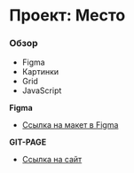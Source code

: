 # Проект: Место

### Обзор

* Figma
* Картинки
* Grid
* JavaScript

**Figma**

* [Ссылка на макет в Figma](https://www.figma.com/file/2cn9N9jSkmxD84oJik7xL7/JavaScript.-Sprint-4?node-id=0%3A1)

**GIT-PAGE**

* [Ссылка на сайт](https://wit87.github.io/mesto/)